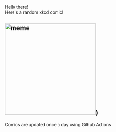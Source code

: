 Hello there! <br>Here's a random xkcd comic!<br>
## <img src="https://imgs.xkcd.com/comics/brick_archway.png" alt="meme" width="300"/>)<br>
Comics are updated once a day using Github Actions